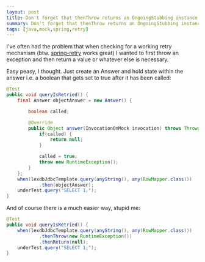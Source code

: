 ```yaml
---
layout: post
title: Don't forget that thenThrow returns an OngoingStubbing instance *sigh*
summary: Don't forget that thenThrow returns an OngoingStubbing instance *sigh*
tags: [java,mock,spring,retry]
---
```


I've often had the problem that when checking for a working retry mechanism (btw. [spring-retry](https://github.com/spring-projects/spring-retry) works great) I wanted to first throw an exception and then return a value or whatever else is necessary.

Easy peasy, I thought. Just create an Answer and hold state within the answer i.e. a boolean that gets set to true after it has been called:

```java
@Test
public void queryIsRetried() {
    final Answer objectAnswer = new Answer() {

        boolean called;

        @Override
        public Object answer(InvocationOnMock invocation) throws Throwable {
            if(called) {
                return null;
            }

            called = true;
            throw new RuntimeException();
        }
    };
    when(lexdbJdbcTemplate.query(anyString(), any(RowMapper.class)))
            .then(objectAnswer);
    underTest.query("SELECT 1;");
}
```

And of course there is a much easier way, stupid me:

```java
@Test
public void queryIsRetried() {
    when(lexdbJdbcTemplate.query(anyString(), any(RowMapper.class)))
            .thenThrow(new RuntimeException())
            .thenReturn(null);
    underTest.query("SELECT 1;");
}
```
